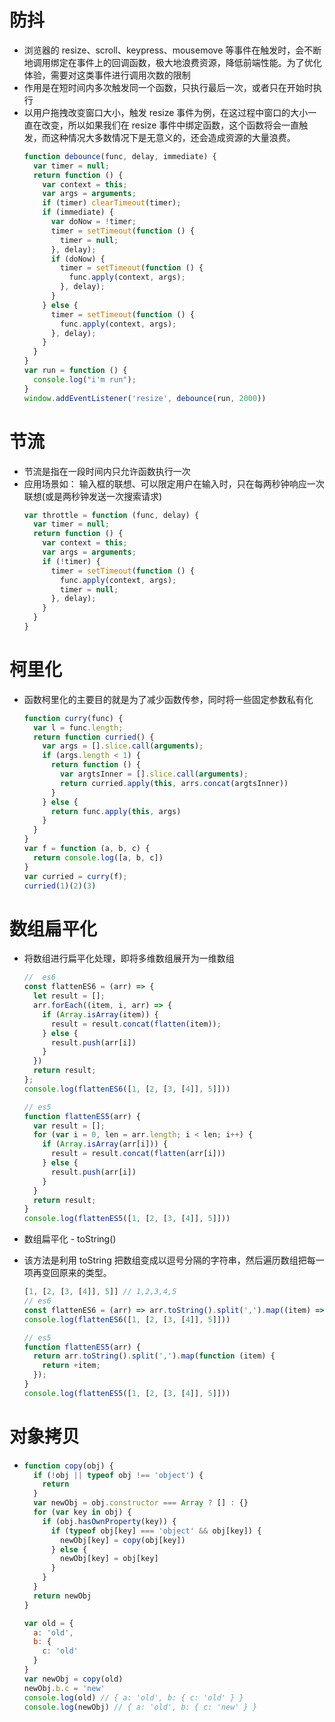  
 # 防抖
 *  浏览器的 resize、scroll、keypress、mousemove 等事件在触发时，会不断地调用绑定在事件上的回调函数，极大地浪费资源，降低前端性能。为了优化体验，需要对这类事件进行调用次数的限制
 *  作用是在短时间内多次触发同一个函数，只执行最后一次，或者只在开始时执行
 *  以用户拖拽改变窗口大小，触发 resize 事件为例，在这过程中窗口的大小一直在改变，所以如果我们在 resize 事件中绑定函数，这个函数将会一直触发，而这种情况大多数情况下是无意义的，还会造成资源的大量浪费。
    ```js
    function debounce(func, delay, immediate) {
      var timer = null;
      return function () {
        var context = this;
        var args = arguments;
        if (timer) clearTimeout(timer);
        if (immediate) {
          var doNow = !timer;
          timer = setTimeout(function () {
            timer = null;
          }, delay);
          if (doNow) {
            timer = setTimeout(function () {
              func.apply(context, args);
            }, delay);
          }
        } else {
          timer = setTimeout(function () {
            func.apply(context, args);
          }, delay);
        }
      }
    }
    var run = function () {
      console.log("i'm run");
    }
    window.addEventListener('resize', debounce(run, 2000))
    ```

 # 节流
 *  节流是指在一段时间内只允许函数执行一次
 *  应用场景如： 输入框的联想、可以限定用户在输入时，只在每两秒钟响应一次联想(或是两秒钟发送一次搜索请求)
    ```js
    var throttle = function (func, delay) {
      var timer = null;
      return function () {
        var context = this;
        var args = arguments;
        if (!timer) {
          timer = setTimeout(function () {
            func.apply(context, args);
            timer = null;
          }, delay);
        }
      }
    }
    ```

 # 柯里化
 * 函数柯里化的主要目的就是为了减少函数传参，同时将一些固定参数私有化
    ```js
    function curry(func) {
      var l = func.length;
      return function curried() {
        var args = [].slice.call(arguments);
        if (args.length < 1) {
          return function () {
            var argtsInner = [].slice.call(arguments);
            return curried.apply(this, arrs.concat(argtsInner))
          }
        } else {
          return func.apply(this, args)
        }
      }
    }
    var f = function (a, b, c) {
      return console.log([a, b, c])
    }
    var curried = curry(f);
    curried(1)(2)(3)
    ```

 #  数组扁平化
 * 将数组进行扁平化处理，即将多维数组展开为一维数组
    ```js
    //  es6
    const flattenES6 = (arr) => {
      let result = [];
      arr.forEach((item, i, arr) => {
        if (Array.isArray(item)) {
          result = result.concat(flatten(item));
        } else {
          result.push(arr[i])
        }
      })
      return result;
    };
    console.log(flattenES6([1, [2, [3, [4]], 5]]))

    // es5
    function flattenES5(arr) {
      var result = [];
      for (var i = 0, len = arr.length; i < len; i++) {
        if (Array.isArray(arr[i])) {
          result = result.concat(flatten(arr[i]))
        } else {
          result.push(arr[i])
        }
      }
      return result;
    }
    console.log(flattenES5([1, [2, [3, [4]], 5]]))
    ```

 *  数组扁平化 - toString()
 *  该方法是利用 toString 把数组变成以逗号分隔的字符串，然后遍历数组把每一项再变回原来的类型。
    ```js
    [1, [2, [3, [4]], 5]] // 1,2,3,4,5
    // es6
    const flattenES6 = (arr) => arr.toString().split(',').map((item) => +item);
    console.log(flattenES6([1, [2, [3, [4]], 5]]))

    // es5
    function flattenES5(arr) {
      return arr.toString().split(',').map(function (item) {
        return +item;
      });
    }
    console.log(flattenES5([1, [2, [3, [4]], 5]]))
    ```

# 对象拷贝
  * 
    ```js
    function copy(obj) {
      if (!obj || typeof obj !== 'object') {
        return
      }
      var newObj = obj.constructor === Array ? [] : {}
      for (var key in obj) {
        if (obj.hasOwnProperty(key)) {
          if (typeof obj[key] === 'object' && obj[key]) {
            newObj[key] = copy(obj[key])
          } else {
            newObj[key] = obj[key]
          }
        }
      }
      return newObj
    }

    var old = {
      a: 'old',
      b: {
        c: 'old'
      }
    }
    var newObj = copy(old)
    newObj.b.c = 'new'
    console.log(old) // { a: 'old', b: { c: 'old' } }
    console.log(newObj) // { a: 'old', b: { c: 'new' } }
    ```